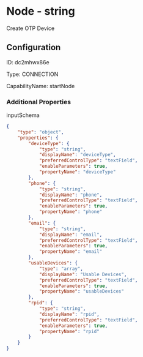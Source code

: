 # Node - string 
Create OTP Device
## Configuration
ID:  dc2mhwx86e

Type: CONNECTION 

CapabilityName: startNode






### Additional Properties
inputSchema
```json 
{
	"type": "object",
	"properties": {
		"deviceType": {
			"type": "string",
			"displayName": "deviceType",
			"preferredControlType": "textField",
			"enableParameters": true,
			"propertyName": "deviceType"
		},
		"phone": {
			"type": "string",
			"displayName": "phone",
			"preferredControlType": "textField",
			"enableParameters": true,
			"propertyName": "phone"
		},
		"email": {
			"type": "string",
			"displayName": "email",
			"preferredControlType": "textField",
			"enableParameters": true,
			"propertyName": "email"
		},
		"usableDevices": {
			"type": "array",
			"displayName": "Usable Devices",
			"preferredControlType": "textField",
			"enableParameters": true,
			"propertyName": "usableDevices"
		},
		"rpid": {
			"type": "string",
			"displayName": "rpid",
			"preferredControlType": "textField",
			"enableParameters": true,
			"propertyName": "rpid"
		}
	}
}
```





